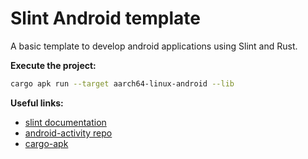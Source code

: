 # Slint Android template
A basic template to develop android applications using Slint and Rust.

**Execute the project:**
```sh
cargo apk run --target aarch64-linux-android --lib
```

**Useful links:**
- [slint documentation](https://docs.slint.dev/latest/docs/rust/slint/android/)
- [android-activity repo](https://github.com/rust-mobile/android-activity)
- [cargo-apk](https://github.com/rust-mobile/cargo-apk)
